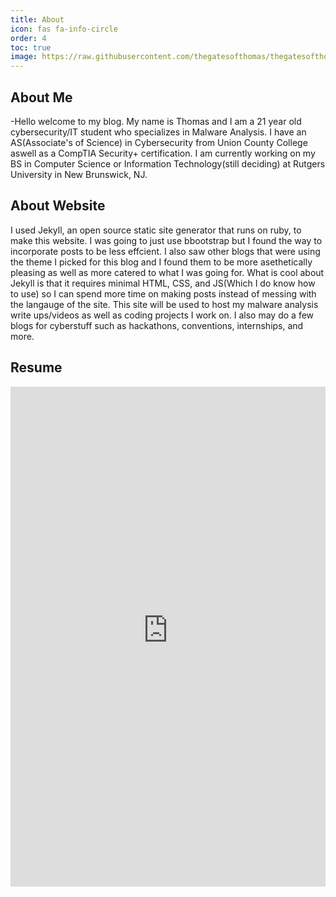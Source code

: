 ```yaml
---
title: About
icon: fas fa-info-circle
order: 4
toc: true
image: https://raw.githubusercontent.com/thegatesofthomas/thegatesofthomas.github.io/main/assets/img/me.png
---
```

## About Me
 -Hello welcome to my blog. My name is Thomas and I am a 21 year old cybersecurity/IT student who specializes in Malware Analysis. I have an AS(Associate's of Science) in Cybersecurity from Union County College aswell as a CompTIA Security+ certification. I am currently working on my BS in Computer Science or Information Technology(still deciding) at Rutgers University in New Brunswick, NJ. 
## About Website
I used Jekyll, an open source static site generator that runs on ruby, to make this website. I was going to just use bbootstrap but I found the way to incorporate posts to be less effcient. I also saw other blogs that were using the theme I picked for this blog and I found them to be more asethetically pleasing as well as more catered to what I was going for. What is cool about Jekyll is that it requires minimal HTML, CSS, and JS(Which I do know how to use) so I can spend more time on making posts instead of messing with the langauge of the site. This site will be used to host my malware analysis write ups/videos as well as coding projects I work on. I also may do a few blogs for cyberstuff such as hackathons, conventions, internships, and more.
## Resume
<embed src="https://thegatesofthomas.github.io/assets/docs/resume.pdf"  width="100%" height="800em" type="application/pdf"/>
<!-- [Here is a link to my Resume](/assets/docs/resume.pdf) -->
